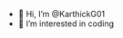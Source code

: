 - 👋 Hi, I’m @KarthickG01
- 👀 I’m interested in coding

<!---
KarthickG01/KarthickG01 is a ✨ special ✨ repository because its `README.md` (this file) appears on your GitHub profile.
You can click the Preview link to take a look at your changes.
--->
